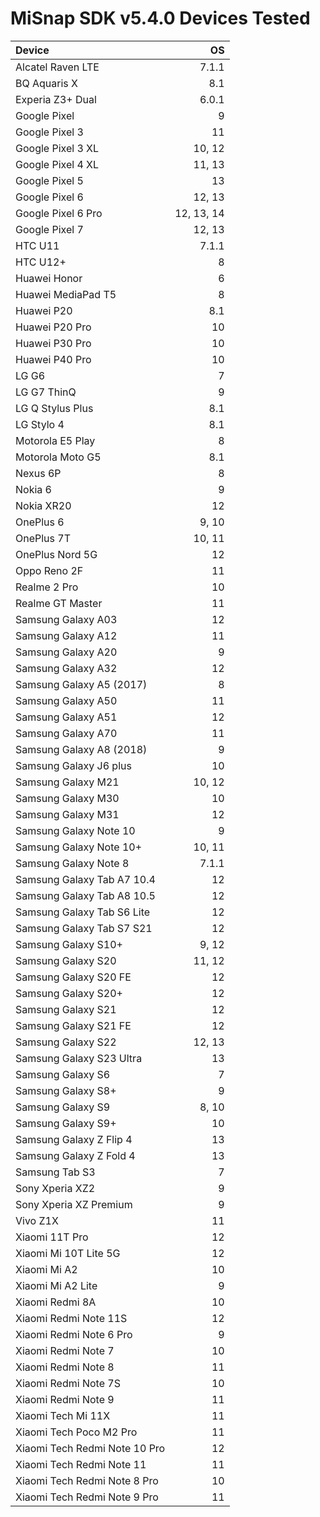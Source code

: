 # MiSnap SDK v5.4.0 Devices Tested

| Device                                    | OS          | 
| :---------------------------------------- | ----------: | 
|Alcatel Raven LTE                          |7.1.1        |
|BQ Aquaris X                               |8.1          |
|Experia Z3+ Dual                           |6.0.1        |
|Google Pixel                               |9            |
|Google Pixel 3                             |11           |
|Google Pixel 3 XL                          |10, 12       |
|Google Pixel 4 XL                          |11, 13       |
|Google Pixel 5                             |13           |
|Google Pixel 6                             |12, 13       |
|Google Pixel 6 Pro                         |12, 13, 14   |
|Google Pixel 7                             |12, 13       |
|HTC U11                                    |7.1.1        |
|HTC U12+                                |8            |
|Huawei Honor                               |6            |
|Huawei MediaPad T5                         |8            |
|Huawei P20                                 |8.1          |
|Huawei P20 Pro                             |10           |
|Huawei P30 Pro                             |10           |
|Huawei P40 Pro                             |10           |
|LG G6                                      |7            |
|LG G7 ThinQ                                |9            |
|LG Q Stylus Plus                           |8.1          |
|LG Stylo 4                                 |8.1          |
|Motorola E5 Play                           |8            |
|Motorola Moto G5                           |8.1          |
|Nexus 6P                                   |8            |
|Nokia 6                                    |9            |
|Nokia XR20                                 |12           |
|OnePlus 6                                  |9, 10        |
|OnePlus 7T                                 |10, 11       |
|OnePlus Nord 5G                            |12           |
|Oppo Reno 2F                               |11           |
|Realme 2 Pro                               |10           |
|Realme GT Master                           |11           |
|Samsung Galaxy A03                         |12           |
|Samsung Galaxy A12                         |11           |
|Samsung Galaxy A20                         |9            |
|Samsung Galaxy A32                         |12           |
|Samsung Galaxy A5 (2017)                   |8            |
|Samsung Galaxy A50                         |11           |
|Samsung Galaxy A51                         |12           |
|Samsung Galaxy A70                         |11           |
|Samsung Galaxy A8 (2018)                   |9            |
|Samsung Galaxy J6 plus                     |10           |
|Samsung Galaxy M21                         |10, 12       |
|Samsung Galaxy M30                         |10           |
|Samsung Galaxy M31                         |12           |
|Samsung Galaxy Note 10                     |9            |
|Samsung Galaxy Note 10+                    |10, 11       |
|Samsung Galaxy Note 8                      |7.1.1        |
|Samsung Galaxy Tab A7 10.4                 |12           |
|Samsung Galaxy Tab A8 10.5                 |12           |
|Samsung Galaxy Tab S6 Lite                 |12           |
|Samsung Galaxy Tab S7 S21                  |12           |
|Samsung Galaxy S10+                        |9, 12        |
|Samsung Galaxy S20                         |11, 12       |
|Samsung Galaxy S20 FE                      |12           |
|Samsung Galaxy S20+                        |12           |
|Samsung Galaxy S21                         |12           |
|Samsung Galaxy S21 FE                      |12           |
|Samsung Galaxy S22                         |12, 13       |
|Samsung Galaxy S23 Ultra                   |13           |
|Samsung Galaxy S6                          |7            |
|Samsung Galaxy S8+                         |9            |
|Samsung Galaxy S9                          |8, 10        |
|Samsung Galaxy S9+                         |10           |
|Samsung Galaxy Z Flip 4                    |13           |
|Samsung Galaxy Z Fold 4                    |13           |
|Samsung Tab S3                             |7            |
|Sony Xperia XZ2                            |9            |
|Sony Xperia XZ Premium                     |9            |
|Vivo Z1X                                   |11           |
|Xiaomi 11T Pro                             |12           |
|Xiaomi Mi 10T Lite 5G                      |12           |
|Xiaomi Mi A2                               |10           |
|Xiaomi Mi A2 Lite                          |9            |
|Xiaomi Redmi 8A                            |10           |
|Xiaomi Redmi Note 11S                      |12           |
|Xiaomi Redmi Note 6 Pro                    |9            |
|Xiaomi Redmi Note 7                        |10           |
|Xiaomi Redmi Note 8                        |11           |
|Xiaomi Redmi Note 7S                       |10           |
|Xiaomi Redmi Note 9                        |11           |
|Xiaomi Tech Mi 11X                         |11           |
|Xiaomi Tech Poco M2 Pro                    |11           |
|Xiaomi Tech Redmi Note 10 Pro              |12           |
|Xiaomi Tech Redmi Note 11                  |11           |
|Xiaomi Tech Redmi Note 8 Pro               |10           |
|Xiaomi Tech Redmi Note 9 Pro               |11           |